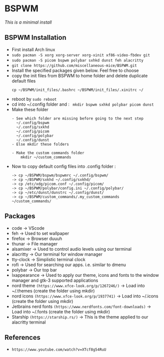 # BSPWM

*This is a minimal install*

## BSPWM Installation
- First install Arch linux
- ```sudo pacman -S xorg xorg-server xorg-xinit xf86-video-fbdev git```
- ```sudo pacman -S picom bspwm polybar sxhkd dunst feh alacritty```
- ```git clone https://github.com/miscellaneous-mice/BSPWM.git```
- Install the specified packages given below. Feel free to choose
- copy the init files from BSPWM to home folder and delete duplicate default files
  ```
  cp ~/BSPWM/init_files/.bashrc ~/BSPWM/init_files/.xinitrc ~/
  ```
- reboot by ```sudo reboot```
- cd into ~/.config folder and : ``` mkdir bspwm sxhkd polybar picom dunst```
- Make these folder
  ```
  - See which folder are missing before going to the next step
    ~/.config/bspwm
    ~/.config/sxkhd
    ~/.config/picom
    ~/.config/polybar
    ~/.config/dunst
  - Else mkdir these folders

  - Make the custom commands folder
      mkdir ~/custom_commands
  ```
- Now to copy default config files into .config folder :
  ```
  -> cp ~/BSPWM/bspwm/bspwmrc ~/.config/bspwm/
  -> cp ~/BSPWM/sxkhd ~/.config/sxkhd/
  -> cp /etc/xdg/picom.conf ~/.config/picom/
  -> cp ~/BSPWM/polybar/config.ini ~/.config/polybar/
  -> cp ~/etc/dunst/dunstrc ~/.config/dunst/
  -> cp ~/BSPWM/custom_commands/.my_custom_commands ~/custom_commands/
  ```

## Packages
- code -> VScode
- feh -> Used to set wallpaper
- firefox -> Browser duuuh
- thunar -> File manager
- alsamixer -> Used to control audio levels using our terminal
- alacritty -> Our terminal for window manager
- tty-clock -> Simplistic terminal clock
- rofi -> Used for searching our apps. i.e. similar to dmenu
- polybar -> Our top bar
- lxappearance -> Used to apply our theme, icons and fonts to the window manager and gtk-3 supported applications
- nord theme ```(https://www.xfce-look.org/p/1267246/)``` -> Load into ~/.themes (create the folder using mkdir)
- nord icons ```(https://www.xfce-look.org/p/1937741)```  -> Load into ~/.icons (create the folder using mkdir)
- Jetbrains nerd fonts ```(https://www.nerdfonts.com/font-downloads)``` -> Load into ~/.fonts (create the folder using mkdir)
- Starship ```(https://starship.rs/)``` -> This is the theme applied to our alacritty terminal

## References
- ```https://www.youtube.com/watch?v=XTcf8g54RuU```
